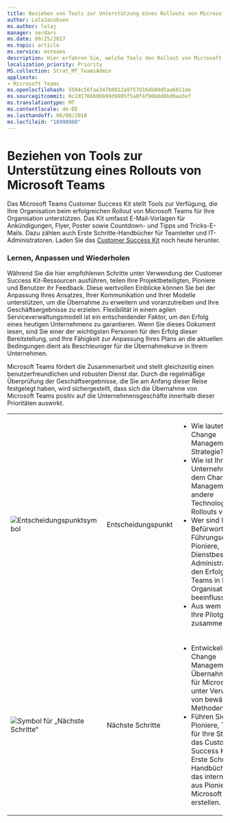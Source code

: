 ```yaml
---
title: Beziehen von Tools zur Unterstützung eines Rollouts von Microsoft Teams
author: LolaJacobsen
ms.author: lolaj
manager: serdars
ms.date: 09/25/2017
ms.topic: article
ms.service: msteams
description: Hier erfahren Sie, welche Tools den Rollout von Microsoft Teams unterstützen. Dazu zählen E-Mail-Vorlagen, Handbücher zu den ersten Schritten, ein Customer Success Kit und vieles mehr.
localization_priority: Priority
MS.collection: Strat_MT_TeamsAdmin
appliesto:
- Microsoft Teams
ms.openlocfilehash: 5584c56fae347b0812a9757d16db89d5aa6811de
ms.sourcegitcommit: 0c2d1766b96b99d9985f5a0f4f90b8d8bd9aa3ef
ms.translationtype: MT
ms.contentlocale: de-DE
ms.lasthandoff: 08/08/2018
ms.locfileid: "18998988"
---
```

<a name="get-tools-to-support-a-rollout-of-microsoft-teams"></a>Beziehen von Tools zur Unterstützung eines Rollouts von Microsoft Teams
=================================================

Das Microsoft Teams Customer Success Kit stellt Tools zur Verfügung, die Ihre Organisation beim erfolgreichen Rollout von Microsoft Teams für Ihre Organisation unterstützen. Das Kit umfasst E-Mail-Vorlagen für Ankündigungen, Flyer, Poster sowie Countdown- und Tipps und Tricks-E-Mails. Dazu zählen auch Erste Schritte-Handbücher für Teamleiter und IT-Administratoren. Laden Sie das [Customer Success Kit](https://go.microsoft.com/fwlink/?linkid=854598) noch heute herunter.

### <a name="learn-adjust-and-repeat"></a>Lernen, Anpassen und Wiederholen

Während Sie die hier empfohlenen Schritte unter Verwendung der Customer Success Kit-Ressourcen ausführen, teilen Ihre Projektbeteiligten, Pioniere und Benutzer ihr Feedback. Diese wertvollen Einblicke können Sie bei der Anpassung Ihres Ansatzes, Ihrer Kommunikation und Ihrer Modelle unterstützen, um die Übernahme zu erweitern und voranzutreiben und Ihre Geschäftsergebnisse zu erzielen. Flexibilität in einem agilen Serviceverwaltungsmodell ist ein entscheidender Faktor, um den Erfolg eines heutigen Unternehmens zu garantieren. Wenn Sie dieses Dokument lesen, sind Sie einer der wichtigsten Personen für den Erfolg dieser Bereitstellung, und Ihre Fähigkeit zur Anpassung Ihres Plans an die aktuellen Bedingungen dient als Beschleuniger für die Übernahmekurve in Ihrem Unternehmen.

Microsoft Teams fördert die Zusammenarbeit und stellt gleichzeitig einen benutzerfreundlichen und robusten Dienst dar. Durch die regelmäßige Überprüfung der Geschäftsergebnisse, die Sie am Anfang dieser Reise festgelegt haben, wird sichergestellt, dass sich die Übernahme von Microsoft Teams positiv auf die Unternehmensgeschäfte innerhalb dieser Prioritäten auswirkt.

||||
|---------|---------|---------|
|![Entscheidungspunktsymbol](media/Get_tools_to_support_a_rollout_of_Microsoft_Teams_image1.png)     | Entscheidungspunkt        | <ul><li>Wie lautet Ihre Change Management-Strategie?</li><li>Wie ist Ihr Unternehmen mit dem Change Management für andere Technologie-Rollouts verfahren?</li><li>Wer sind Ihre Befürworter aus der Führungsebene, Pioniere, Dienstbesitzer/IT-Administratoren, die den Erfolg von Teams in Ihrer Organisation beeinflussen?</li><li>Aus wem setzt sich Ihre Pilotgruppe zusammen?</li></ul>  |
|![Symbol für „Nächste Schritte“](media/Get_tools_to_support_a_rollout_of_Microsoft_Teams_image2.png)     |Nächste Schritte | <ul><li>Entwickeln Sie eine Change Management- und Übernahmestrategie für Microsoft Teams unter Verwendung von bewährten Methoden.</li><li>Führen Sie die Pioniere, Teamleiter für Ihre Strategie, das Customer Success Kit und die Erste Schritte-Handbücher ein, um das interne Team aus Pionieren für Microsoft Teams zu erstellen.</li></ul> |

